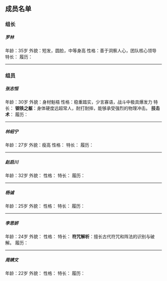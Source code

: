 ## 成员名单
### 组长

##### 罗林
年龄：35岁
外貌：短发，圆脸，中等身高
性格：善于洞察人心，团队核心领导
特长：
履历：

---
### 组员

##### 张志恒
年龄：30岁
外貌：身材魁梧
性格：稳重踏实，少言寡语，战斗中极具爆发力
特长：
	**钢铁之躯**：身体硬度远超常人，耐打耐摔，能够承受强烈的物理冲击。
	 **技击术**：
履历：

---
##### 林绍宁
年龄：27岁
外貌：瘦高
性格：
特长：
履历：

---
##### 赵启川
年龄：32岁
外貌：
性格：
特长：
履历：

---
##### 杨诚
年龄：25岁
外貌：
性格：
特长：
履历：

---
##### 李思妍
年龄：24岁
外貌：
性格：
特长：
	**符咒解析**：擅长古代符咒和阵法的识别与破解。
履历：

---
##### 周婧文
年龄：22岁
外貌：
性格：
特长：
履历：
